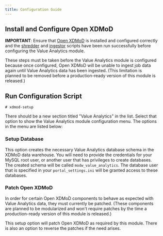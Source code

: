 ```yaml
---
title: Configuration Guide
---
```


Install and Configure Open XDMoD
--------------------------------

**IMPORTANT**: Ensure that [Open XDMoD](http://open.xdmod.org) is installed and
configured correctly and the [shredder](http://open.xdmod.org/shredder.html) and
[ingestor](http://open.xdmod.org/ingestor.html) scripts have been run successfully
before configuring the Value Analytics module.

These steps must be taken before the Value Analytics module is configured because once
configured, Open XDMoD will be unable to ingest job data again until Value Analytics data
has been ingested. (This limitation is planned to be removed before a production-ready
version of this module is released.)

Run Configuration Script
------------------------

    # xdmod-setup

There should be a new section titled "Value Analytics" in the list.  Select that
option to show the Value Analytics module configuration menu. The options in the
menu are listed below:

### Setup Database

This option creates the necessary Value Analytics database schema
in the XDMoD data warehouse. You will
need to provide the credentials for your MySQL root user, or another
user that has privileges to create databases.  The created schema will be
called `modw_value_analytics`.  The database user that is
specified in your `portal_settings.ini` will be granted access to these
databases.

### Patch Open XDMoD

In order for certain Open XDMoD components to behave as expected with Value
Analytics data, they must currently be patched. (These components are planned to
be modularized and won't require patches by the time a production-ready version
of this module is released.)

This setup option will patch Open XDMoD as required by this module. There is
also an option to reverse the patches if the need arises.
